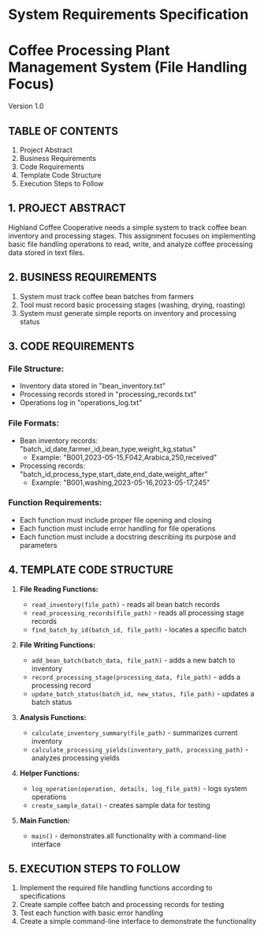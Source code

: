 # System Requirements Specification

# Coffee Processing Plant Management System (File Handling Focus)

Version 1.0

## TABLE OF CONTENTS

1. Project Abstract
2. Business Requirements
3. Code Requirements
4. Template Code Structure
5. Execution Steps to Follow

## 1. PROJECT ABSTRACT

Highland Coffee Cooperative needs a simple system to track coffee bean inventory and processing stages. This assignment focuses on implementing basic file handling operations to read, write, and analyze coffee processing data stored in text files.

## 2. BUSINESS REQUIREMENTS

1. System must track coffee bean batches from farmers
2. Tool must record basic processing stages (washing, drying, roasting)
3. System must generate simple reports on inventory and processing status

## 3. CODE REQUIREMENTS

### File Structure:
- Inventory data stored in "bean_inventory.txt"
- Processing records stored in "processing_records.txt"
- Operations log in "operations_log.txt"

### File Formats:
- Bean inventory records: "batch_id,date,farmer_id,bean_type,weight_kg,status"
  - Example: "B001,2023-05-15,F042,Arabica,250,received"
- Processing records: "batch_id,process_type,start_date,end_date,weight_after"
  - Example: "B001,washing,2023-05-16,2023-05-17,245"

### Function Requirements:
- Each function must include proper file opening and closing
- Each function must include error handling for file operations
- Each function must include a docstring describing its purpose and parameters

## 4. TEMPLATE CODE STRUCTURE

1. **File Reading Functions:**
   - `read_inventory(file_path)` - reads all bean batch records
   - `read_processing_records(file_path)` - reads all processing stage records
   - `find_batch_by_id(batch_id, file_path)` - locates a specific batch

2. **File Writing Functions:**
   - `add_bean_batch(batch_data, file_path)` - adds a new batch to inventory
   - `record_processing_stage(processing_data, file_path)` - adds a processing record
   - `update_batch_status(batch_id, new_status, file_path)` - updates a batch status

3. **Analysis Functions:**
   - `calculate_inventory_summary(file_path)` - summarizes current inventory
   - `calculate_processing_yields(inventory_path, processing_path)` - analyzes processing yields

4. **Helper Functions:**
   - `log_operation(operation, details, log_file_path)` - logs system operations
   - `create_sample_data()` - creates sample data for testing

5. **Main Function:**
   - `main()` - demonstrates all functionality with a command-line interface

## 5. EXECUTION STEPS TO FOLLOW

1. Implement the required file handling functions according to specifications
2. Create sample coffee batch and processing records for testing
3. Test each function with basic error handling
4. Create a simple command-line interface to demonstrate the functionality

